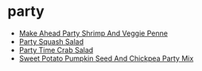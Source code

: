 # party

 * [Make Ahead Party Shrimp And Veggie Penne](index/m/make-ahead-party-shrimp-and-veggie-penne-106808.json)
 * [Party Squash Salad](index/p/party-squash-salad-106725.json)
 * [Party Time Crab Salad](index/p/party-time-crab-salad-106273.json)
 * [Sweet Potato Pumpkin Seed And Chickpea Party Mix](index/s/sweet-potato-pumpkin-seed-and-chickpea-party-mix-104629.json)
